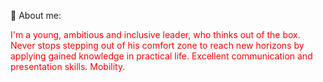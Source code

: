 👤 About me:

<p style="color:red;">I'm a young, ambitious and inclusive leader, who thinks out of the box. Never stops stepping out of his comfort zone to reach new horizons by applying gained knowledge in practical life. Excellent communication and presentation skills. Mobility.</p>
